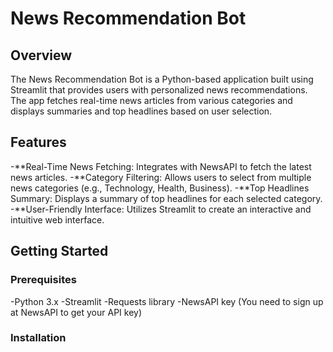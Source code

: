 # News Recommendation Bot
## Overview
The News Recommendation Bot is a Python-based application built using Streamlit that provides users with personalized news recommendations. The app fetches real-time news articles from various categories and displays summaries and top headlines based on user selection.

## Features
-**Real-Time News Fetching: Integrates with NewsAPI to fetch the latest news articles.
-**Category Filtering: Allows users to select from multiple news categories (e.g., Technology, Health, Business).
-**Top Headlines Summary: Displays a summary of top headlines for each selected category.
-**User-Friendly Interface: Utilizes Streamlit to create an interactive and intuitive web interface.
## Getting Started
### Prerequisites
-Python 3.x
-Streamlit
-Requests library
-NewsAPI key (You need to sign up at NewsAPI to get your API key)
### Installation
